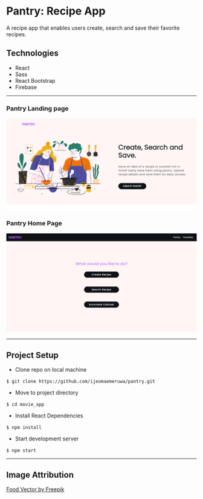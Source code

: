 # Pantry: Recipe App

A recipe app that enables users create, search and save their favorite recipes.

## Technologies

* React
* Sass
* React Bootstrap
* Firebase
---

### Pantry Landing page
<img src="./src/assets/images/landingpage.png" alt="search_page"/>


### Pantry Home Page
<img src="./src/assets/images/homepage.png" alt="details_page"/>

---

## Project Setup

* Clone repo on local machine
```
$ git clone https://github.com/ijeomaemeruwa/pantry.git
```

* Move to project directory
```
$ cd movie_app
```

* Install React Dependencies
```
$ npm install
```

* Start development server
```
$ npm start
```
---

## Image Attribution

[Food Vector by Freepik](https://www.freepik.com/vectors/food)




